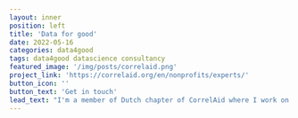```yaml
---
layout: inner
position: left
title: 'Data for good'
date: 2022-05-16
categories: data4good
tags: data4good datascience consultancy
featured_image: '/img/posts/correlaid.png'
project_link: 'https://correlaid.org/en/nonprofits/experts/'
button_icon: ''
button_text: 'Get in touch'
lead_text: "I'm a member of Dutch chapter of CorrelAid where I work on pro-bono data science projects and grow our volunteering community. Do you work for an NGO that will benefit from data expertise? Or are you already doing #data4good and want to give a talk for our volunteer community?"
---
```

